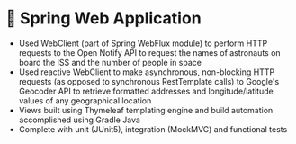 # 🍃 Spring Web Application
* Used WebClient (part of Spring WebFlux module) to perform HTTP requests to the Open Notify API to request the names of astronauts on board the ISS and the number of people in space
* Used reactive WebClient to make asynchronous, non-blocking HTTP requests (as opposed to synchronous RestTemplate calls) to Google's Geocoder API to retrieve formatted addresses and longitude/latitude values of any geographical location
* Views built using Thymeleaf templating engine and build automation accomplished using Gradle Java
* Complete with unit (JUnit5), integration (MockMVC) and functional tests
